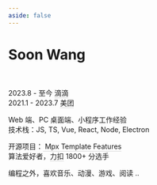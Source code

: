 ```yaml
---
aside: false
---
```


<style>
.soon{
  a {
      color: inherit;
      font-weight: inherit;
      text-decoration: none;
      padding-bottom: 1.5px;
      border-bottom: 1.5px solid rgba(125,125,125,.3);
      transition: border 0.3s ease-in-out;
  }
  a:hover {
      color: inherit;
      border-bottom: 1.5px solid rgba(125,125,125,1);
      transition: border .3s ease-in-out;
  }
}
</style>

<H1><span text-rainbow>Soon Wang</span></H1>

<br>
<div class='soon'>

<span >2023.8</span>
<span left-17 absolute >-</span >
<span left-23 absolute >至今</span >
<span left-45 absolute >[<span i-arcticons-didi-food role="img" aria-hidden="true" w4.5 h4.5 /> 滴滴](https://www.didiglobal.com/)</span ><br>
<span >2021.1</span>
<span left-17 absolute >-</span >
<span left-23 absolute >2023.7</span >
<span left-45 absolute >[<IconMeituan w4.5 h4.5 inline-block align-sub op75 pb-0.2 /> 美团](https://www.meituan.com/)</span><br>

Web 端、PC 桌面端、小程序工作经验 <br>
技术栈：JS, TS, Vue, React, Node, Electron

开源项目：[<span i-simple-icons-visualstudiocode w4 h4 pb-5 op75 /> Mpx Template Features](https://github.com/wangshunnn/mpx-template-features)<br>
算法爱好者，[<span i-simple-icons-leetcode w4 h4 pb-5 op75 />力扣](https://leetcode.cn/u/soon-8) 1800+ 分选手

编程之外，喜欢音乐、动漫、游戏、阅读 ..

</div>

